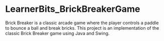 # LearnerBits_BrickBreakerGame
Brick Breaker is a classic arcade game where the player controls a paddle to bounce a ball and break bricks. This project is an implementation of the classic Brick Breaker game using Java and Swing.
